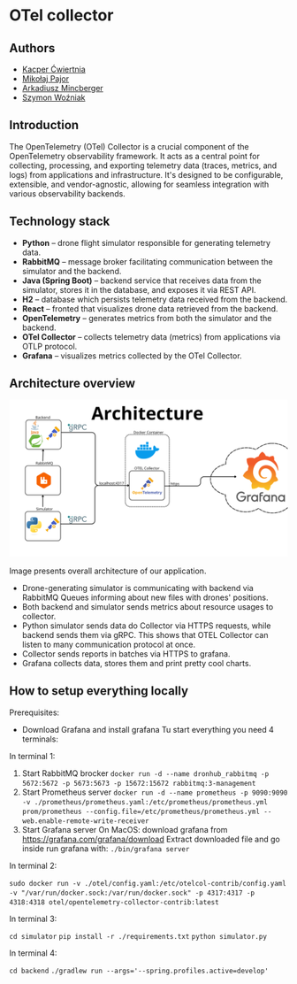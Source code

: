 # OTel collector 

## Authors 

- [Kacper Ćwiertnia](https://github.com/kacpercwiertnia)
- [Mikołaj Pajor](https://github.com/Pejdzor)
- [Arkadiusz Mincberger](https://github.com/ArkadiuszMin)
- [Szymon Woźniak](https://github.com/szWozniak)

## Introduction

The OpenTelemetry (OTel) Collector is a crucial component of the OpenTelemetry observability framework. It acts as a central point for collecting, processing, and exporting telemetry data (traces, metrics, and logs) from applications and infrastructure. It's designed to be configurable, extensible, and vendor-agnostic, allowing for seamless integration with various observability backends. 

## Technology stack

- **Python** – drone flight simulator responsible for generating telemetry data.  
- **RabbitMQ** – message broker facilitating communication between the simulator and the backend.  
- **Java (Spring Boot)** – backend service that receives data from the simulator, stores it in the database, and exposes it via REST API.  
- **H2** – database which persists telemetry data received from the backend.  
- **React** – fronted that visualizes drone data retrieved from the backend.  
- **OpenTelemetry** – generates metrics from both the simulator and the backend.  
- **OTel Collector** – collects telemetry data (metrics) from applications via OTLP protocol.  
- **Grafana** – visualizes metrics collected by the OTel Collector.

## Architecture overview

![](./images/architecture.png)

Image presents overall architecture of our application. 
- Drone-generating simulator is communicating with backend via RabbitMQ Queues informing about new files with drones' positions. 
- Both backend and simulator sends metrics about resource usages to collector.
- Python simulator sends data do Collector via HTTPS requests, while backend sends them via gRPC. This shows that OTEL Collector can listen to many communication protocol at once.
- Collector sends reports in batches via HTTPS to grafana.
- Grafana collects data, stores them and print pretty cool charts.

## How to setup everything locally
Prerequisites:
- Download Grafana and install grafana
Tu start everything you need 4 terminals:

In terminal 1:
1. Start RabbitMQ brocker
`docker run -d --name dronhub_rabbitmq -p 5672:5672 -p 5673:5673 -p 15672:15672 rabbitmq:3-management`
2. Start Prometheus server
`docker run -d --name prometheus -p 9090:9090 -v ./prometheus/prometheus.yaml:/etc/prometheus/prometheus.yml prom/prometheus --config.file=/etc/prometheus/prometheus.yml --web.enable-remote-write-receiver`
3. Start Grafana server
On MacOS: download grafana from https://grafana.com/grafana/download
Extract downloaded file and go inside
run grafana with: 
`./bin/grafana server`

In terminal 2:

`sudo docker run -v ./otel/config.yaml:/etc/otelcol-contrib/config.yaml -v "/var/run/docker.sock:/var/run/docker.sock" -p 4317:4317 -p 4318:4318 otel/opentelemetry-collector-contrib:latest`

In terminal 3:

`cd simulator`
`pip install -r ./requirements.txt`
`python simulator.py`

In terminal 4:

`cd backend`
`./gradlew run --args='--spring.profiles.active=develop'`